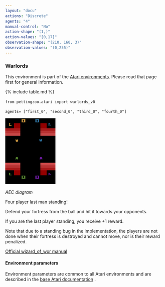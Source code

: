 ```yaml
---
layout: "docu"
actions: "Discrete"
agents: "4"
manual-control: "No"
action-shape: "(1,)"
action-values: "[0,17]"
observation-shape: "(210, 160, 3)"
observation-values: "(0,255)"
---
```


### Warlords

This environment is part of the [Atari environments](../atari). Please read that page first for general information.

{% include table.md %}


`from pettingzoo.atari import warlords_v0`

`agents= ["first_0", "second_0", "third_0", "fourth_0"]`

![warlords gif](atari_warlords.gif)

*AEC diagram*

Four player last man standing!

Defend your fortress from the ball and hit it towards your opponents.

If you are the last player standing, you receive +1 reward.

Note that due to a standing bug in the implementation, the players are not done when their fortress is destroyed and cannot move, nor is their reward penalized.

[Official wizard_of_wor manual](https://atariage.com/manual_html_page.php?SoftwareLabelID=598)

#### Environment parameters

Environment parameters are common to all Atari environments and are described in the [base Atari documentation](../atari) .
